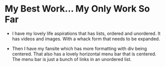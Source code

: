 # My Best Work... My Only Work So Far 

- I have my lovely life aspirations that has lists, ordered and unordered. It has videos and images. With a whack form that needs to be expanded.

- Then I have my fansite which has more formatting with div being centered. That also has a lovely horizontal menu bar that is centered. The menu bar is just a bunch of links in an unordered list.



